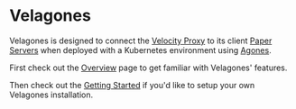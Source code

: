 # Velagones

Velagones is designed to connect the [Velocity Proxy](https://docs.papermc.io/velocity) to its client [Paper Servers](https://docs.papermc.io/paper) when deployed with a Kubernetes environment using [Agones](https://agones.dev/site/).

First check out the [Overview](Overview) page to get familiar with Velagones' features.

Then check out the [Getting Started](Getting-Started) if you'd like to setup your own Velagones installation.